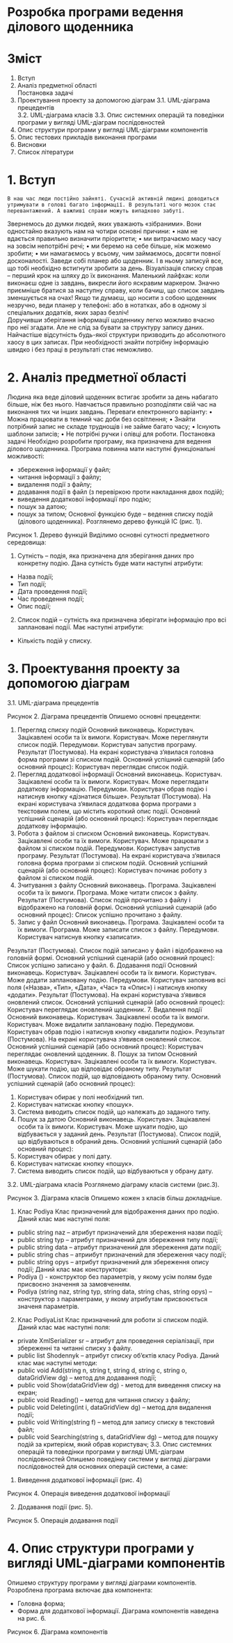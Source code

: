 # Розробка програми ведення ділового щоденника
# Зміст
1.	Вступ	
2.	Аналіз предметної області	
        Постановка задачі	
3.	Проектування проекту за допомогою діаграм
3.1.	UML-діаграма прецедентів	
3.2.	UML-діаграма класів	
3.3.	Опис системних операцій та поведінки програми у вигляді UML-діаграм послідовностей	
4.	Опис структури програми у вигляді UML-діаграми компонентів	
5.	Опис тестових прикладів виконання програми	
6.	Висновки	
7.	Список літератури

# 1.	Вступ
	В наш час люди постійно зайняті. Сучасній активній людині доводиться утримувати в голові багато інформації. В результаті чого мозок стає перевантажений. А важливі справи можуть випадково забуті. 
Звернемось до думки людей, яких уважають «зібраними».
 Вони одностайно вказують нам на чотири основні причини:
•	нам не вдається правильно визначити пріоритети;
•	ми витрачаємо масу часу на зовсім непотрібні речі;
•	ми беремо на себе більше, ніж можемо зробити;
•	ми намагаємось у всьому, чим займаємось, досягти повної досконалості.
Заведи собі планер або щоденник. І в ньому записуй все, що тобі необхідно встигнути зробити за день. Візуалізація списку справ – перший крок на шляху до їх виконання.
 Маленький лайфхак: коли виконаєш одне із завдань, викресли його яскравим маркером. Значно приємніше братися за наступну справу, коли бачиш, що список завдань зменшується на очах! Якщо ти думаєш, що носити з собою щоденник незручно, веди планер у телефоні: або в нотатках, або в одному зі спеціальних додатків, яких зараз безліч!	
Доручивши зберігання інформації щоденнику легко можливо вчасно про неї згадати.
Але не слід за бувати за структуру запису даних. Найчастіше відсутність будь-якої структури призводить до абсолютного хаосу в цих записах. При необхідності знайти потрібну інформацію швидко і без праці в результаті стає неможливо.
 
# 2.	Аналіз предметної області
Людина яка веде діловий щоденник встигає зробити за день набагато більше, ніж без нього. Навчається правильно розподіляти свій час на виконання тих чи інших завдань. 
Переваги електронного варіанту:
•	Можна працювати в темний час доби без освітлення;
•	Знайти потрібний запис не складе труднощів і не займе багато часу;
•	Існують шаблони записів;
•	Не потрібні ручки і олівці для роботи.
Постановка задачі
Необхідно розробити програму, яка призначена для ведення ділового щоденника. Програма повинна мати наступні функціональні можливості:
- збереження інформації у файл;
- читання інформації з файлу;
- видалення події з файлу;
- додавання події в файл (з перевіркою проти накладання двох подій);
- виведення додаткової інформації про подію;
- пошук за датою;
- пошук за типом;
Основної функцією буде – ведення списку подій (ділового щоденника). Розглянемо дерево функцій ІС (рис. 1).
 
Рисунок 1. Дерево функцій
Виділимо основні сутності предметного середовища:
1. Сутність – подія, яка призначена для зберігання даних про конкретну подію. Дана сутність буде мати наступні атрибути:
- Назва події;
- Тип події;
- Дата проведення події;
- Час проведення події;
- Опис події;
2. Список подій – сутність яка призначена зберігати інформацію про всі заплановані події. Має наступні атрибути:
- Кількість подій у списку.
 
# 3.	Проектування проекту за допомогою діаграм
3.1.	UML-діаграма прецедентів
 

Рисунок 2. Діаграма прецедентів
Опишемо основні прецеденти:
1. Перегляд списку подій
Основний виконавець. Користувач.
Зацікавлені особи та їх вимоги. Користувач. Може переглянути список подій.
Передумови. Користувач запустив програму.
Результат (Постумова). На екрані користувача з‘явилася головна форма програми зі списком подій.
Основний успішний сценарій (або основний процес):
Користувач переглядає список подій.
2. Перегляд додаткової інформації
Основний виконавець. Користувач.
Зацікавлені особи та їх вимоги. Користувач. Може переглядати додаткову інформацію.
Передумови. Користувач обрав подію і натиснув кнопку «дізнатися більше».
Результат (Постумова). На екрані користувача з‘явилася додаткова форма програми з текстовим полем, що містить короткий опис події.
Основний успішний сценарій (або основний процес):
Користувач переглядає додаткову інформацію.
3. Робота з файлом зі списком
Основний виконавець. Користувач.
Зацікавлені особи та їх вимоги. Користувач. Може працювати з файлом зі списком подій.
Передумови. Користувач запустив програму.
Результат (Постумова). На екрані користувача з‘явилася головна форма програми зі списком подій.
Основний успішний сценарій (або основний процес):
Користувач починає роботу з файлом зі списком подій.
4. Зчитування з файлу
Основний виконавець. Програма.
Зацікавлені особи та їх вимоги. Програма. Може читати список з файлу.
Результат (Постумова). Список подій прочитано з файлу і відображено на головній формі.
Основний успішний сценарій (або основний процес): Список успішно прочитано з файлу.
5. Запис у файл
Основний виконавець. Програма.
Зацікавлені особи та їх вимоги. Програма. Може записати список з файлу.
Передумови. Користувач натиснув кнопку «записати».

Результат (Постумова). Список подій записано у файл і відображено на головній формі.
Основний успішний сценарій (або основний процес): Список успішно записано у файл.
6. Додавання події
Основний виконавець. Користувач.
Зацікавлені особи та їх вимоги. Користувач. Може додати заплановану подію.
Передумови. Користувач заповнив всі поля («Назва», «Тип», «Дата», «Час» та «Опис») і натиснув кнопку «додати».
Результат (Постумова). На екрані користувача з‘явився оновлений список.
Основний успішний сценарій (або основний процес):
Користувач переглядає оновлений щоденник.
7. Видалення події
Основний виконавець. Користувач.
Зацікавлені особи та їх вимоги. Користувач. Може видалити заплановану подію.
Передумови. Користувач обрав подію і натиснув кнопку «видалити подію».
Результат (Постумова). На екрані користувача з‘явився оновлений список.
Основний успішний сценарій (або основний процес):
Користувач переглядає оновлений щоденник.
8. Пошук за типом
Основний виконавець. Користувач.
Зацікавлені особи та їх вимоги. Користувач. Може шукати подію, що відповідає обраному типу.
Результат (Постумова). Список подій, що відповідають обраному типу.
Основний успішний сценарій (або основний процес):
1. Користувач обирає у полі необхідний тип.
2. Користувач натискає кнопку «пошук».
3. Система виводить список подій, що належать до заданого типу.
9. Пошук за датою
Основний виконавець. Користувач.
Зацікавлені особи та їх вимоги. Користувач. Може шукати подію, що відбувається у заданий день.
Результат (Постумова). Список подій, що відбуваються в обраний день.
Основний успішний сценарій (або основний процес):
1. Користувач обирає у полі дату.
2. Користувач натискає кнопку «пошук».
3. Система виводить список подій, що відбуваються у обрану дату.

 
3.2.	UML-діаграма класів
Розглянемо діаграму класів системи (рис.3).
 
Рисунок 3. Діаграма класів
Опишемо кожен з класів більш докладніше.
1. Клас Podiya
Клас призначений для відображення даних про подію.
Даний клас має наступні поля:
- public string naz – атрибут призначений для збереження назви події;
- public string typ – атрибут призначений для збереження типу події;
- public string data – атрибут призначений для збереження дати події;
- public string chas – атриибут призначений для збереження часу події;
- public string opys – атрибут призначений для збереження опису події;
Даний клас має конструктори:
- Podiya () - конструктор без параметрів, у якому усім полям буде присвоєно значення за замовченням.
- Podiya (string naz, string typ, string data, string chas, string opys) – конструктор з параметрами, у якому атрибутам присвоюється значеня параметрів.
2. Клас PodiyaList
Клас призначений для роботи зі списком подій.
Даний клас має наступні поля:
- private XmlSerializer sr – атрибут для проведення серіалізації, при збереженні та читанні списку з файлу.
- public list<Podiya> Shodennyk – атрибут списку об’єктів класу Podiya.
Даний клас має наступні методи:
- public void Add(string n, string t, string d, string c, string o, dataGridView dg) – метод для додавання події;
- public void Show(dataGridView dg) - метод для виведення списку на екран;
- public void Reading() – метод для читання списку з файлу;
- public void Deleting(int i, dataGridView dg) – метод для видалення події;
- public void Writing(string f) – метод для запису списку в текстовий файл;
- public void Searching(string s, dataGridView dg) – метод для пошуку подій за критерієм, який обрав користувач;
3.3.	Опис системних операцій та поведінки програми у вигляді UML-діаграм послідовностей
Опишемо поведінку системи у вигляді діаграми послідовностей для основних операцій системи, а саме:
1. Виведення додаткової інформації (рис. 4)
 
Рисунок 4. Операція виведення додаткової інформації

2. Додавання події (рис. 5).
 
Рисунок 5. Операція додавання події
# 4.	 Опис структури програми у вигляді UML-діаграми компонентів
Опишемо структуру програми у вигляді діаграми компонентів.
Розроблена програма включає два компонента:
- Головна форма;
- Форма для додаткової інформації.
Діаграма компонентів наведена на рис. 6.
 
Рисунок 6. Діаграма компонентів
